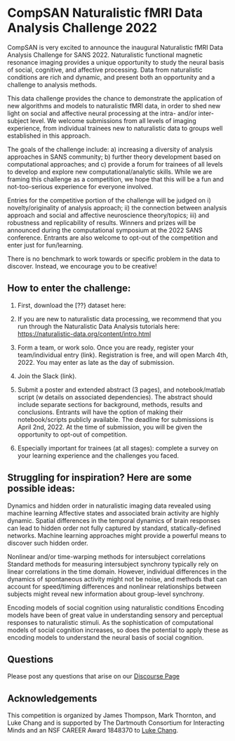 # CompSAN Naturalistic fMRI Data Analysis Challenge 2022
CompSAN is very excited to announce the inaugural Naturalistic fMRI Data Analysis Challenge for SANS 2022. Naturalistic functional magnetic resonance imaging provides a unique opportunity to study the neural basis of social, cognitive, and affective processing. Data from naturalistic conditions are rich and dynamic, and present both an opportunity and a challenge to analysis methods.

This data challenge provides the chance to demonstrate the application of new algorithms and models to naturalistic fMRI data, in order to shed new light on social and affective neural processing at the intra- and/or inter-subject level. We welcome submissions from all levels of imaging experience, from individual trainees new to naturalistic data to groups well established in this approach.

The goals of the challenge include: a) increasing a diversity of analysis approaches in SANS community; b) further theory development based on computational approaches; and c) provide a forum for trainees of all levels to develop and explore new computational/analytic skills. While we are framing this challenge as a competition, we hope that this will be a fun and not-too-serious experience for everyone involved.

Entries for the competitive portion of the challenge will be judged on i) novelty/originality of analysis approach; ii) the connection between analysis approach and social and affective neuroscience theory/topics; iii) and robustness and replicability of results. Winners and prizes will be announced during the computational symposium at the 2022 SANS conference. Entrants are also welcome to opt-out of the competition and enter just for fun/learning.

There is no benchmark to work towards or specific problem in the data to discover. Instead, we encourage you to be creative!

## How to enter the challenge:
1. First, download the [??} dataset here:

2. If you are new to naturalistic data processing, we recommend that you run through the Naturalistic Data Analysis tutorials here: https://naturalistic-data.org/content/intro.html

3. Form a team, or work solo. Once you are ready, register your team/individual entry (link). Registration is free, and will open March 4th, 2022. You may enter as late as the day of submission.

4. Join the Slack (link).

5. Submit a poster and extended abstract (3 pages), and notebook/matlab script (w details on associated dependencies). The abstract should include separate sections for background, methods, results and conclusions. Entrants will have the option of making their notebook/scripts publicly available. The deadline for submissions is April 2nd, 2022. At the time of submission, you will be given the opportunity to opt-out of competition.

6. Especially important for trainees (at all stages): complete a survey on your learning experience and the challenges you faced.

## Struggling for inspiration? Here are some possible ideas:

Dynamics and hidden order in naturalistic imaging data revealed using machine learning
Affective states and associated brain activity are highly dynamic. Spatial differences in the temporal dynamics of brain responses can lead to hidden order not fully captured by standard, statically-defined networks. Machine learning approaches might provide a powerful means to discover such hidden order.

Nonlinear and/or time-warping methods for intersubject correlations
Standard methods for measuring intersubject synchrony typically rely on linear correlations in the time domain. However, individual differences in the dynamics of spontaneous activity might not be noise, and methods that can account for speed/timing differences and nonlinear relationships between subjects might reveal new information about group-level synchrony.

Encoding models of social cognition using naturalistic conditions
Encoding models have been of great value in understanding sensory and perceptual responses to naturalistic stimuli. As the sophistication of computational models of social cognition increases, so does the potential to apply these as encoding models to understand the neural basis of social cognition.

## Questions
Please post any questions that arise on our [Discourse Page](https://www.askpbs.org/c/compsan-data-competition)

## Acknowledgements
This competition is organized by James Thompson, Mark Thornton, and Luke Chang and is supported by The Dartmouth Consortium for Interacting Minds and an NSF CAREER Award 1848370 to [Luke Chang](http://cosanlab.com).